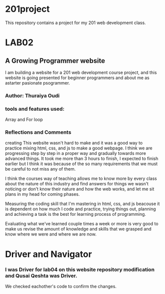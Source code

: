 # 201project
This repository contains a project for my 201 web development class. 

# LAB02
## A Growing Programmer website 
I am building a website for a 201 web development course project, and this website is going presented for beginner programmers and about me as astarter pasionate psogrammer.

### Author: Thuraiya Oudi

### tools and features used:
Array and For loop

### Reflections and Comments
creating This website wasn't hard to make and it was a good way to practice mixing html, css, and js to make a good webpage.
I think we are progressing step by step in a proper way and gradually towards more advanced things.
It took me more than 3 hours to finish, I expected to finish earlier but I think it was because of the so many requirements that we must be careful to not miss any of them.

I think the courses way of teaching allows me to know more by every class about the nature of this industry and find answers for things we wasn't noticing or don't know their nature and how the web works, and let me sit plans in my head for coming phases.

 Measuring the coding skill that I'm mastering in html, css, and js beacouse it is dependent on how much I code and practice, trying things out, planning and achieving a task is the best for learning process of programming.

Evaluating what we've learned couple times a week or more is very good to make us revise the amount of knowledge and skills that we grasped and know where we were and where we are now.

# Driver and Navigator
### I was Driver for lab04 on this website repository modification and Qusai Qeshta was Driver.
We checked eachother's code to confirm the changes.
